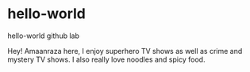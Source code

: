 # hello-world
hello-world github lab

Hey! Amaanraza here,
  I enjoy superhero TV shows as well as crime and mystery TV shows. I also really love noodles and spicy food.
